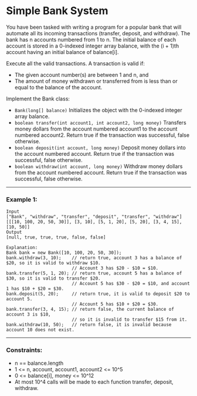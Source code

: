 # Simple Bank System

You have been tasked with writing a program for a popular bank that will automate all its incoming transactions (transfer, deposit, and withdraw). The bank has n accounts numbered from 1 to n. The initial balance of each account is stored in a 0-indexed integer array balance, with the (i + 1)th account having an initial balance of balance[i].

Execute all the valid transactions. A transaction is valid if:

- The given account number(s) are between 1 and n, and
- The amount of money withdrawn or transferred from is less than or equal to the balance of the account.

Implement the Bank class:

- `Bank(long[] balance)` Initializes the object with the 0-indexed integer array balance.
- `boolean transfer(int account1, int account2, long money)` Transfers money dollars from the account numbered account1 to the account numbered account2. Return true if the transaction was successful, false otherwise.
- `boolean deposit(int account, long money)` Deposit money dollars into the account numbered account. Return true if the transaction was successful, false otherwise.
- `boolean withdraw(int account, long money)` Withdraw money dollars from the account numbered account. Return true if the transaction was successful, false otherwise.

---

### Example 1:

```
Input
["Bank", "withdraw", "transfer", "deposit", "transfer", "withdraw"]
[[[10, 100, 20, 50, 30]], [3, 10], [5, 1, 20], [5, 20], [3, 4, 15], [10, 50]]
Output
[null, true, true, true, false, false]

Explanation:
Bank bank = new Bank([10, 100, 20, 50, 30]);
bank.withdraw(3, 10);    // return true, account 3 has a balance of $20, so it is valid to withdraw $10.
                         // Account 3 has $20 - $10 = $10.
bank.transfer(5, 1, 20); // return true, account 5 has a balance of $30, so it is valid to transfer $20.
                         // Account 5 has $30 - $20 = $10, and account 1 has $10 + $20 = $30.
bank.deposit(5, 20);     // return true, it is valid to deposit $20 to account 5.
                         // Account 5 has $10 + $20 = $30.
bank.transfer(3, 4, 15); // return false, the current balance of account 3 is $10,
                         // so it is invalid to transfer $15 from it.
bank.withdraw(10, 50);   // return false, it is invalid because account 10 does not exist.
```

---

### Constraints:

- n == balance.length
- 1 <= n, account, account1, account2 <= 10^5
- 0 <= balance[i], money <= 10^12
- At most 10^4 calls will be made to each function transfer, deposit, withdraw.
